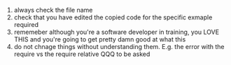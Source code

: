 1. always check the file name
2. check that you have edited the copied code for the specific exmaple required
3. rememeber although you're a software developer in training, you LOVE THIS and you're going  to get pretty damn good at what this
4. do not chnage things without understanding them. E.g. the error with the require vs the require relative QQQ to be asked